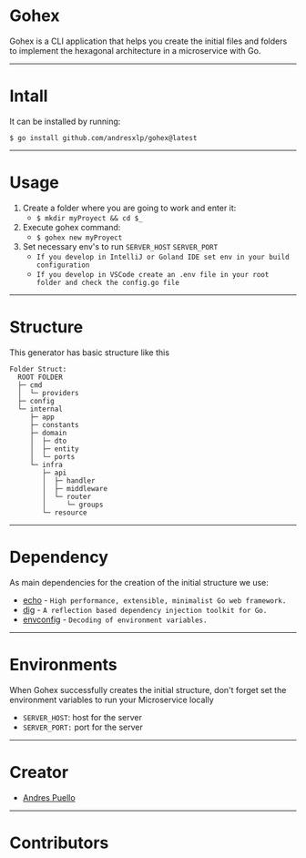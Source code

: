 # Gohex
Gohex is a CLI application that helps you create the initial files and folders to implement the hexagonal architecture in a microservice with Go.

---
# Intall
It can be installed by running:

`$ go install github.com/andresxlp/gohex@latest`

---
# Usage
1. Create a folder where you are going to work and enter it:
   - `$ mkdir myProyect && cd $_`
2. Execute gohex command:
   - `$ gohex new myProyect`
3. Set necessary env's to run  `SERVER_HOST` `SERVER_PORT`
   - `If you develop in IntelliJ or Goland IDE set env in your build configuration`
   - `If you develop in VSCode create an .env file in your root folder and check the config.go file`
    
---

# Structure
This generator has basic structure like this
```
Folder Struct:
  ROOT FOLDER
  ├─ cmd
  │  └─ providers
  ├─ config
  └─ internal
     ├─ app
     ├─ constants
     ├─ domain
     │  ├─ dto
     │  ├─ entity
     │  └─ ports
     └─ infra
        ├─ api
        │  ├─ handler
        │  ├─ middleware
        │  └─ router
        │     └─ groups
        └─ resource
```

---
# Dependency
As main dependencies for the creation of the initial structure we use:
- [echo](https://echo.labstack.com/) - `High performance, extensible, minimalist Go web framework.`
- [dig](https://github.com/uber-go/dig) - `A reflection based dependency injection toolkit for Go.`
- [envconfig](http://github.com/kelseyhightower/envconfig) - `Decoding of environment variables.`

---
# Environments
When Gohex successfully creates the initial structure, don't forget set the environment variables to run your Microservice locally

* `SERVER_HOST`: host for the server
* `SERVER_PORT:` port for the server

---
# Creator
- [Andres Puello](https://github.com/AndresXLP/gohex)

---
# Contributors
